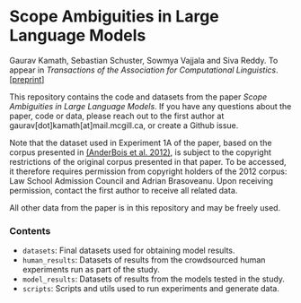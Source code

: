 # Scope Ambiguities in Large Language Models
Gaurav Kamath, Sebastian Schuster, Sowmya Vajjala and Siva Reddy.
To appear in _Transactions of the Association for Computational Linguistics_. [[preprint]](link_to_archive)

This repository contains the code and datasets from the paper _Scope Ambiguities in Large Language Models_. 
If you have any questions about the paper, code or data, please reach out to the first author at gaurav[dot]kamath[at]mail.mcgill.ca, or create a Github issue.

Note that the dataset used in Experiment 1A of the paper, based on the corpus presented in [(AnderBois et al. 2012)](https://ojs.ub.uni-konstanz.de/sub/index.php/sub/article/download/407/340), is subject to the copyright restrictions of the original corpus presented in that paper. 
To be accessed, it therefore requires permission from copyright holders of the 2012 corpus: Law School Admission Council and Adrian Brasoveanu.
Upon receiving permission, contact the first author to receive all related data.

All other data from the paper is in this repository and may be freely used.

### Contents
  * `datasets`: Final datasets used for obtaining model results.
  * `human_results`: Datasets of results from the crowdsourced human experiments run as part of the study.
  * `model_results`: Datasets of results from the models tested in the study.
  * `scripts`: Scripts and utils used to run experiments and generate data.
